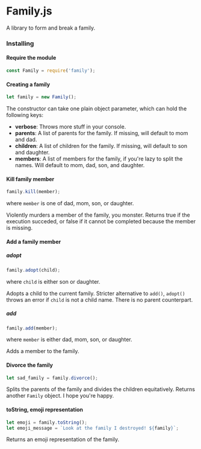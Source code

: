 # Family.js

A library to form and break a family.

### Installing

#### Require the module
```javascript
const Family = require('family');
```

#### Creating a family
```javascript
let family = new Family();
```
The constructor can take one plain object parameter, which can hold the following keys:
- **verbose**: Throws more stuff in your console.
- **parents**: A list of parents for the family. If missing, will default to mom and dad.
- **children**: A list of children for the family. If missing, will default to son and daughter.
- **members**: A list of members for the family, if you're lazy to split the names. Will default to mom, dad, son, and daughter.

#### Kill family member
```javascript
family.kill(member);
```
where `member` is one of dad, mom, son, or daughter.

Violently murders a member of the family, you monster. Returns true if the execution succeded, or false if it cannot be completed because the member is missing.

#### Add a family member

##### adopt
```javascript
family.adopt(child);
```
where `child` is either son or daughter.

Adopts a child to the current family. Stricter alternative to `add()`, `adopt()` throws an error if `child` is not a child name. There is no parent counterpart.

##### add
```javascript
family.add(member);
```
where `member` is either dad, mom, son, or daughter.

Adds a member to the family.

#### Divorce the family
```javascript
let sad_family = family.divorce();
```

Splits the parents of the family and divides the children equitatively. Returns another `Family` object. I hope you're happy.

#### toString, emoji representation
```javascript
let emoji = family.toString();
let emoji_message = `Look at the family I destroyed! ${family}`;
```

Returns an emoji representation of the family.